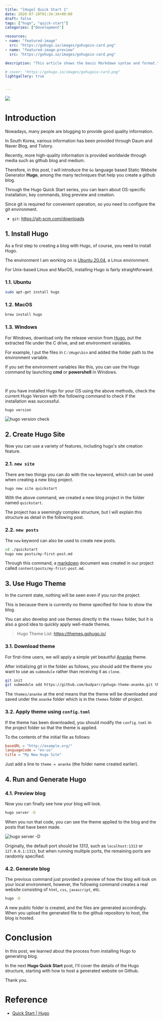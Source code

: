 ```yaml
---
title: "[Hugo] Quick Start 1"
date: 2020-07-10T01:34:34+09:00
draft: false 
tags: ["hugo", "quick-start"]
categories: ["Development"]

resources:
- name: "featured-image"
  src: "https://gohugo.io/images/gohugoio-card.png"
- name: "featured-image-preview"
  src: "https://gohugo.io/images/gohugoio-card.png"

description: "This article shows the basic Markdown syntax and format."

# cover: "https://gohugo.io/images/gohugoio-card.png"
lightgallery: true


---
```


<img src="https://gohugo.io/images/gohugoio-card.png" />

# Introduction

Nowadays, many people are blogging to provide good quality information.

In South Korea, various information has been provided through Daum and Naver Blog, and Tistory.

Recently, more high-quality information is provided worldwide through media such as github blog and medium.

Therefore, in this post, I will introduce the `Go` language based Static Website Generator **Hugo**, among the many techniques that help you create a github blog.

Through the Hugo Quick Start series, you can learn about OS-specific installation, key commands, blog preview and creation. 

Since git is required for convenient operation, so you need to configure the git environment.

- `git`: https://git-scm.com/downloads


## 1. Install Hugo 

As a first step to creating a blog with Hugo, of course, you need to install Hugo.

The environment I am working on is [Ubuntu 20.04](https://releases.ubuntu.com/20.04/), a Linux environment.

For Unix-based Linux and MacOS, installing Hugo is fairly straightforward.

### 1.1. Ubuntu

```bash
sudo apt-get install hugo 
```

### 1.2. MacOS

```bash
brew install hugo
```


### 1.3. Windows

For Windows, download only the release version from [Hugo](https://github.com/gohugoio/hugo/releases), put the extracted file under the C drive, and set environment variables.

For example, I put the files in `C:\Hugo\bin` and added the folder path to the environment variable.

If you set the environment variables like this, you can use the Hugo command by launching **cmd** or **powershell** in Windows.

<br /> 

If you have installed Hugo for your OS using the above methods, check the current Hugo Version with the following command to check if the installation was successful.

```bash
hugo version
```

![hugo version check](/images/hugo_quick_start/hugo_version.png)

## 2. Create Hugo Site

Now you can use a variety of features, including hugo's site creation feature.

### 2.1. `new site`

There are two things you can do with the `new` keyword, which can be used when creating a new blog project.

```bash
hugo new site quickstart
```

With the above command, we created a new blog project in the folder named `quickstart`.
 
The project has a seemingly complex structure, but I will explain this structure as detail in the following post.

### 2.2. `new posts`

The `new` keyword can also be used to create new posts.

```bash
cd ./quickstart
hugo new posts/my-first-post.md
```

Through this command, a [markdown](https://gist.github.com/ihoneymon/652be052a0727ad59601) document was created in our project called `content/posts/my-frist-post.md`.

## 3. Use Hugo Theme

In the current state, nothing will be seen even if you run the project.

This is because there is currently no theme specified for how to show the blog.

You can also develop and use themes directly in the `themes` folder, but it is also a good idea to quickly apply well-made themes.

> Hugo Theme List: https://themes.gohugo.io/

### 3.1. Download theme 

For first-time users, we will apply a simple yet beautiful [Ananke](https://themes.gohugo.io/gohugo-theme-ananke/) theme.

After initializing git in the folder as follows, you should add the theme you want to use as `submodule` rather than receiving it as `clone`.

```bash
git init
git submodule add https://github.com/budparr/gohugo-theme-ananke.git themes/ananke
```

The `themes/ananke` at the end means that the theme will be downloaded and saved under the `ananke` folder which is in the `themes` folder of project.

### 3.2. Apply theme using `config.toml`

If the theme has been downloaded, you should modify the `config.toml` in the project folder so that the theme is applied.

To the contents of the initial file as follows: 

```toml
baseURL = "http://example.org/"
languageCode = "en-us"
title = "My New Hugo Site"
```

Just add a line to `theme = ananke` (the folder name created earlier).


## 4. Run and Generate Hugo

### 4.1. Preview blog

Now you can finally see how your blog will look.

```bash
hugo server -D
```

When you run that code, you can see the theme applied to the blog and the posts that have been made.

![hugo server -D](/images/hugo_quick_start/hugo_server.png)

Originally, the default port should be *1313*, such as `localhost:1313` or `127.0.0.1:1313`, but when running multiple ports, the remaining ports are randomly specified.

### 4.2. Generate blog

The previous command just provided a preview of how the blog will look on your local environment, however, the following command creates a real website consisting of `html`, `css`, `javascript`, etc.

```bash
hugo -D
```

A new public folder is created, and the files are generated accordingly. When you upload the generated file to the github repository to host, the blog is hosted.

# Conclusion

In this post, we learned about the process from installing Hugo to generating blog.

In the next **Hugo Quick Start** post, I'll cover the details of the Hugo structure, starting with how to host a generated website on Github.

Thank you.

# Reference

- [Quick Start | Hugo](https://gohugo.io/getting-started/quick-start/) 



